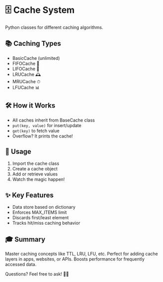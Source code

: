 
# 🗄 Cache System

Python classes for different caching algorithms.

## 📚 Caching Types
- BasicCache (unlimited)
- FIFOCache 🔄
- LIFOCache 🔁
- LRUCache 🕰
- MRUCache ⏱
- LFUCache 📊

## 🛠 How it Works
- All caches inherit from BaseCache class
- `put(key, value)` for insert/update
- `get(key)` to fetch value
- Overflow? It prints the cache!

## 🚀 Usage
1. Import the cache class
2. Create a cache object
3. Add or retrieve values
4. Watch the magic happen!

## ✨ Key Features
- Data store based on dictionary
- Enforces MAX_ITEMS limit
- Discards first/least element
- Tracks hit/miss caching behavior

## 🎓 Summary
Master caching concepts like TTL, LRU, LFU, etc. Perfect for adding cache layers in apps, websites, or APIs. Boosts performance for frequently accessed data.

Questions? Feel free to ask! 🙋‍♂️
